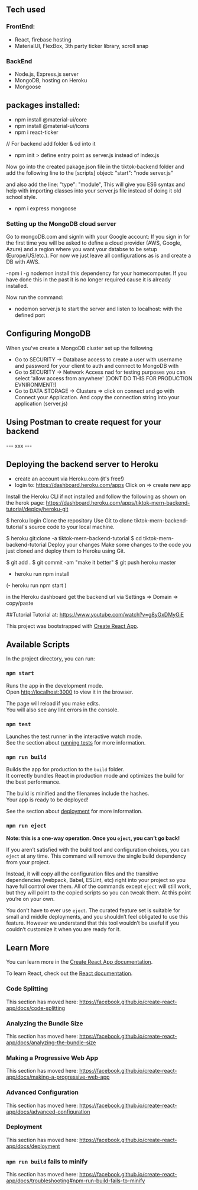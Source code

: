 ## Tech used

### FrontEnd:

- React, firebase hosting
- MaterialUI, FlexBox, 3th party ticker library, scroll snap

### BackEnd

- Node.js, Express.js server
- MongoDB, hosting on Heroku
- Mongoose

## packages installed:

- npm install @material-ui/core
- npm install @material-ui/icons
- npm i react-ticker

// For backend add folder & cd into it
- npm init > define entry point as server.js instead of index.js

Now go into the created pakage.json file in the tiktok-backend folder and add the following line to the [scripts] object:
 "start": "node server.js"
 
 and also add the line:
 "type": "module",
 This will give you ES6 syntax and help with importing classes into your server.js file instead of doing it old school style.
 
 - npm i express mongoose
 
 ### Setting up the MongoDB cloud server
 Go to mongoDB.com and signIn with your Google account:
 If you sign in for the first time you will be asked to define a cloud provider (AWS, Google, Azure) and a region where you want your databse to be setup (Europe/US/etc.). For now we just leave all configurations as is and create a DB with AWS.

-npm i -g nodemon
install this dependency for your homecomputer. If you have done this in the past it is no longer required cause it is already installed.

Now run the command:
- nodemon server.js to start the server and listen to localhost: with the defined port

## Configuring MongoDB
When you've create a MongoDB cluster set up the following
- Go to SECURITY -> Database access to create a user with username and password for your client to auth and connect to MongoDB with
- Go to SECURITY -> Network Access nad for testing purposes you can select 'allow access from anywhere' (DONT DO THIS FOR PRODUCTION EVNIRONMENT!)
- Go to DATA STORAGE -> Clusters => click on connect and go with Connect your Application. And copy the connection string into your application (server.js)

## Using Postman to create request for your backend
--- xxx ---

## Deploying the backend server to Heroku
- create an account via Heroku.com (it's free!)
- login to: https://dashboard.heroku.com/apps
Click on => create new app

Install the Heroku CLI if not installed and follow the following as shown on the herok page:
https://dashboard.heroku.com/apps/tiktok-mern-backend-tutorial/deploy/heroku-git

$ heroku login
Clone the repository
Use Git to clone tiktok-mern-backend-tutorial's source code to your local machine.

$ heroku git:clone -a tiktok-mern-backend-tutorial
$ cd tiktok-mern-backend-tutorial
Deploy your changes
Make some changes to the code you just cloned and deploy them to Heroku using Git.

$ git add .
$ git commit -am "make it better"
$ git push heroku master

- heroku run npm install 

(- heroku run npm start )

in the Heroku  dashboard get the backend url via Settings => Domain => copy/paste

##Tutorial
Tutorial at:
https://www.youtube.com/watch?v=g8yGxDMyGiE

This project was bootstrapped with [Create React App](https://github.com/facebook/create-react-app).

## Available Scripts

In the project directory, you can run:

### `npm start`

Runs the app in the development mode.<br />
Open [http://localhost:3000](http://localhost:3000) to view it in the browser.

The page will reload if you make edits.<br />
You will also see any lint errors in the console.

### `npm test`

Launches the test runner in the interactive watch mode.<br />
See the section about [running tests](https://facebook.github.io/create-react-app/docs/running-tests) for more information.

### `npm run build`

Builds the app for production to the `build` folder.<br />
It correctly bundles React in production mode and optimizes the build for the best performance.

The build is minified and the filenames include the hashes.<br />
Your app is ready to be deployed!

See the section about [deployment](https://facebook.github.io/create-react-app/docs/deployment) for more information.

### `npm run eject`

**Note: this is a one-way operation. Once you `eject`, you can’t go back!**

If you aren’t satisfied with the build tool and configuration choices, you can `eject` at any time. This command will remove the single build dependency from your project.

Instead, it will copy all the configuration files and the transitive dependencies (webpack, Babel, ESLint, etc) right into your project so you have full control over them. All of the commands except `eject` will still work, but they will point to the copied scripts so you can tweak them. At this point you’re on your own.

You don’t have to ever use `eject`. The curated feature set is suitable for small and middle deployments, and you shouldn’t feel obligated to use this feature. However we understand that this tool wouldn’t be useful if you couldn’t customize it when you are ready for it.

## Learn More

You can learn more in the [Create React App documentation](https://facebook.github.io/create-react-app/docs/getting-started).

To learn React, check out the [React documentation](https://reactjs.org/).

### Code Splitting

This section has moved here: https://facebook.github.io/create-react-app/docs/code-splitting

### Analyzing the Bundle Size

This section has moved here: https://facebook.github.io/create-react-app/docs/analyzing-the-bundle-size

### Making a Progressive Web App

This section has moved here: https://facebook.github.io/create-react-app/docs/making-a-progressive-web-app

### Advanced Configuration

This section has moved here: https://facebook.github.io/create-react-app/docs/advanced-configuration

### Deployment

This section has moved here: https://facebook.github.io/create-react-app/docs/deployment

### `npm run build` fails to minify

This section has moved here: https://facebook.github.io/create-react-app/docs/troubleshooting#npm-run-build-fails-to-minify
